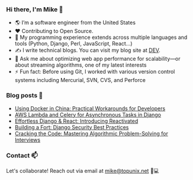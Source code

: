 ### Hi there, I'm Mike 👋

- 🌎 I’m a software engineer from the United States
- ❤ Contributing to Open Source.
- 🐍 My programming experience extends across multiple languages and tools (Python, Django, Perl, JavaScript, React...)
- ✍ I write technical blogs. You can visit my blog site at [DEV](https://dev.to/topunix).
- 💬 Ask me about optimizing web app performance for scalability—or about streaming algorithms, one of my latest interests
- ⚡ Fun fact: Before using Git, I worked with various version control systems including Mercurial, SVN, CVS, and Perforce
### Blog posts 📰
- [Using Docker in China: Practical Workarounds for Developers](https://dev.to/topunix/using-docker-in-china-practical-workarounds-for-developers-26lp)
- [AWS Lambda and Celery for Asynchronous Tasks in Django](https://dev.to/topunix/harnessing-aws-lambda-and-celery-for-scalable-asynchronous-tasks-with-django-h97)
- [Effortless Django & React: Introducing Reactivated](https://dev.to/topunix/effortless-django-react-introducing-reactivated-218f)
- [Building a Fort: Django Security Best Practices](https://dev.to/topunix/building-a-fort-django-security-best-practices-4fa4)
- [Cracking the Code: Mastering Algorithmic Problem-Solving for Interviews](https://dev.to/topunix/cracking-the-code-mastering-algorithmic-problem-solving-for-interviews-17n)

### Contact 📫
Let's collaborate! Reach out via email at mike@topunix.net 💼💻
